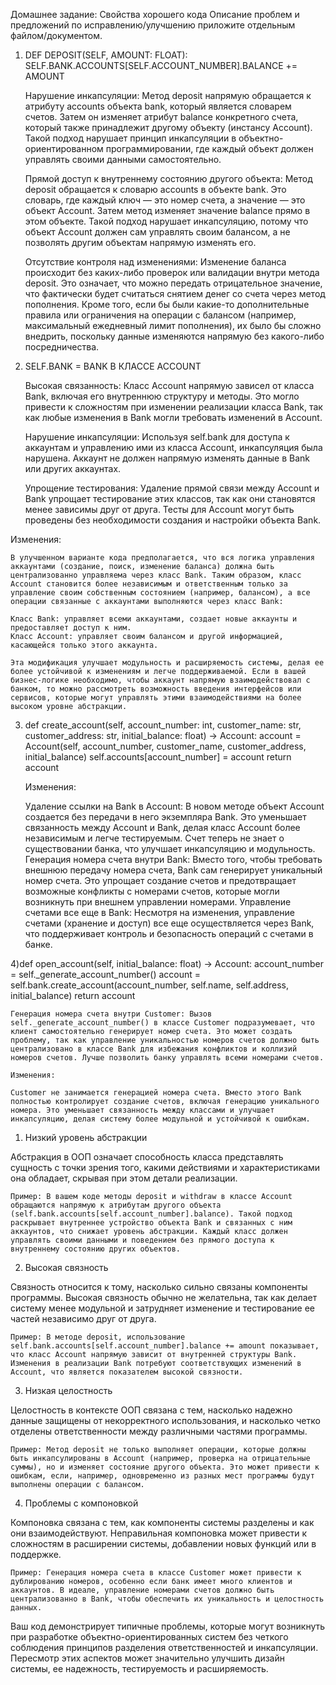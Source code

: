 Домашнее задание: Свойства хорошего кода
Описание проблем и предложений по исправлению/улучшению приложите отдельным файлом/документом.

1) DEF DEPOSIT(SELF, AMOUNT: FLOAT):
    SELF.BANK.ACCOUNTS[SELF.ACCOUNT_NUMBER].BALANCE += AMOUNT

   Нарушение инкапсуляции: Метод deposit напрямую обращается к атрибуту accounts объекта bank, который является словарем счетов. Затем он изменяет атрибут balance конкретного счета, который также принадлежит другому объекту (инстансу Account). Такой подход нарушает принцип инкапсуляции в объектно-ориентированном программировании, где каждый объект должен управлять своими данными самостоятельно.    

    Прямой доступ к внутреннему состоянию другого объекта: Метод deposit обращается к словарю accounts в объекте bank. Это словарь, где каждый ключ — это номер счета, а значение — это объект Account. Затем метод изменяет значение balance прямо в этом объекте. Такой подход нарушает инкапсуляцию, потому что объект Account должен сам управлять своим балансом, а не позволять другим объектам напрямую изменять его.

    Отсутствие контроля над изменениями: Изменение баланса происходит без каких-либо проверок или валидации внутри метода deposit. Это означает, что можно передать отрицательное значение, что фактически будет считаться снятием денег со счета через метод пополнения. Кроме того, если бы были какие-то дополнительные правила или ограничения на операции с балансом (например, максимальный ежедневный лимит пополнения), их было бы сложно внедрить, поскольку данные изменяются напрямую без какого-либо посредничества.
 
 
 2) SELF.BANK = BANK В КЛАССЕ ACCOUNT
 
    Высокая связанность: Класс Account напрямую зависел от класса Bank, включая его внутреннюю структуру и методы. Это могло привести к сложностям при изменении реализации класса Bank, так как любые изменения в Bank могли требовать изменений в Account.

    Нарушение инкапсуляции: Используя self.bank для доступа к аккаунтам и управлению ими из класса Account, инкапсуляция была нарушена. Аккаунт не должен напрямую изменять данные в Bank или других аккаунтах.

    Упрощение тестирования: Удаление прямой связи между Account и Bank упрощает тестирование этих классов, так как они становятся менее зависимы друг от друга. Тесты для Account могут быть проведены без необходимости создания и настройки объекта Bank.
    
    
 Изменения:
 
	В улучшенном варианте кода предполагается, что вся логика управления аккаунтами (создание, поиск, изменение баланса) должна быть централизованно управляема через класс Bank. Таким образом, класс Account становится более независимым и ответственным только за управление своим собственным состоянием (например, балансом), а все операции связанные с аккаунтами выполняются через класс Bank:

    Класс Bank: управляет всеми аккаунтами, создает новые аккаунты и предоставляет доступ к ним.
    Класс Account: управляет своим балансом и другой информацией, касающейся только этого аккаунта.

	Эта модификация улучшает модульность и расширяемость системы, делая ее более устойчивой к изменениям и легче поддерживаемой. Если в вашей бизнес-логике необходимо, чтобы аккаунт напрямую взаимодействовал с банком, то можно рассмотреть возможность введения интерфейсов или сервисов, которые могут управлять этими взаимодействиями на более высоком уровне абстракции.
	

3) def create_account(self, account_number: int, customer_name: str, customer_address: str, initial_balance: float) -> Account:
    account = Account(self, account_number, customer_name, customer_address, initial_balance)
    self.accounts[account_number] = account
    return account
    
    Изменения:
    
    Удаление ссылки на Bank в Account: В новом методе объект Account создается без передачи в него экземпляра Bank. Это уменьшает связанность между Account и Bank, делая класс Account более независимым и легче тестируемым. Счет теперь не знает о существовании банка, что улучшает инкапсуляцию и модульность.
    Генерация номера счета внутри Bank: Вместо того, чтобы требовать внешнюю передачу номера счета, Bank сам генерирует уникальный номер счета. Это упрощает создание счетов и предотвращает возможные конфликты с номерами счетов, которые могли возникнуть при внешнем управлении номерами.
    Управление счетами все еще в Bank: Несмотря на изменения, управление счетами (хранение и доступ) все еще осуществляется через Bank, что поддерживает контроль и безопасность операций с счетами в банке.
    
    
 4)def open_account(self, initial_balance: float) -> Account:
    account_number = self._generate_account_number()
    account = self.bank.create_account(account_number, self.name, self.address, initial_balance)
    return account
    

    Генерация номера счета внутри Customer: Вызов self._generate_account_number() в классе Customer подразумевает, что клиент самостоятельно генерирует номер счета. Это может создать проблему, так как управление уникальностью номеров счетов должно быть централизовано в классе Bank для избежания конфликтов и коллизий номеров счетов. Лучше позволить банку управлять всеми номерами счетов.
    
    Изменения:

    Customer не занимается генерацией номера счета. Вместо этого Bank полностью контролирует создание счетов, включая генерацию уникального номера. Это уменьшает связанность между классами и улучшает инкапсуляцию, делая систему более модульной и устойчивой к ошибкам.








1) Низкий уровень абстракции

Абстракция в ООП означает способность класса представлять сущность с точки зрения того, какими действиями и характеристиками она обладает, скрывая при этом детали реализации.

    Пример: В вашем коде методы deposit и withdraw в классе Account обращаются напрямую к атрибутам другого объекта (self.bank.accounts[self.account_number].balance). Такой подход раскрывает внутреннее устройство объекта Bank и связанных с ним аккаунтов, что снижает уровень абстракции. Каждый класс должен управлять своими данными и поведением без прямого доступа к внутреннему состоянию других объектов.

2) Высокая связность

Связность относится к тому, насколько сильно связаны компоненты программы. Высокая связность обычно не желательна, так как делает систему менее модульной и затрудняет изменение и тестирование ее частей независимо друг от друга.

    Пример: В методе deposit, использование self.bank.accounts[self.account_number].balance += amount показывает, что класс Account напрямую зависит от внутренней структуры Bank. Изменения в реализации Bank потребуют соответствующих изменений в Account, что является показателем высокой связности.

3) Низкая целостность

Целостность в контексте ООП связана с тем, насколько надежно данные защищены от некорректного использования, и насколько четко отделены ответственности между различными частями программы.

    Пример: Метод deposit не только выполняет операции, которые должны быть инкапсулированы в Account (например, проверка на отрицательные суммы), но и изменяет состояние другого объекта. Это может привести к ошибкам, если, например, одновременно из разных мест программы будут выполнены операции с балансом.

4) Проблемы с компоновкой

Компоновка связана с тем, как компоненты системы разделены и как они взаимодействуют. Неправильная компоновка может привести к сложностям в расширении системы, добавлении новых функций или в поддержке.

    Пример: Генерация номера счета в классе Customer может привести к дублированию номеров, особенно если банк имеет много клиентов и аккаунтов. В идеале, управление номерами счетов должно быть централизованно в Bank, чтобы обеспечить их уникальность и целостность данных.

Ваш код демонстрирует типичные проблемы, которые могут возникнуть при разработке объектно-ориентированных систем без четкого соблюдения принципов разделения ответственностей и инкапсуляции. Пересмотр этих аспектов может значительно улучшить дизайн системы, ее надежность, тестируемость и расширяемость.
    
    
    
    
    
    
    
    
    
    
    
    
    
    
    
    
    
    
    
    
    
    
    
    
    
